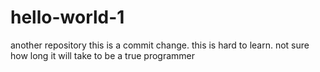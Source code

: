 # hello-world-1
another repository
this is a commit change. this is hard to learn. not sure how long it will take to be a true programmer
